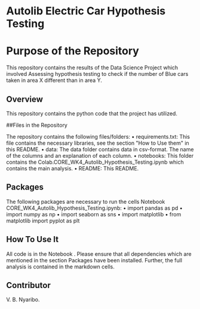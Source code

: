 # Autolib  Electric Car Hypothesis Testing


# Purpose of the Repository

This repository contains the results of the Data Science Project which involved Assessing hypothesis testing to check if the number of Blue cars taken in area X different than in area Y.

## Overview
This repository contains the python code that the project has utilized.

##Files in the Repository

The repository contains the following files/folders:
•	requirements.txt: This file contains the necessary libraries, see the section "How to Use them" in this README.
•	data: The data folder contains data in csv-format. The name of the columns and an explanation of each column.
•	notebooks: This folder contains the Colab.CORE_WK4_Autolib_Hypothesis_Testing.ipynb which contains the main analysis. 
•	README: This README.

## Packages
The following packages are necessary to run the cells  Notebook CORE_WK4_Autolib_Hypothesis_Testing.ipynb:
•	import pandas as pd
•	import numpy as np
•	import seaborn as sns
•	import matplotlib
•	from matplotlib import pyplot as plt

## How To Use It
All code is in the  Notebook . Please ensure that all dependencies which are mentioned in the section Packages have been installed. Further, the full analysis is contained in the  markdown cells.

## Contributor
  V. B. Nyaribo.

